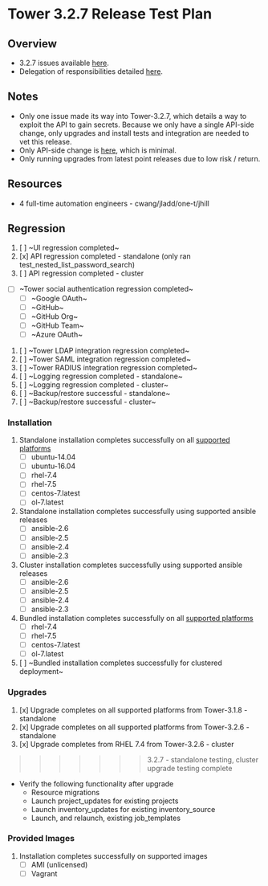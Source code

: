 # Tower 3.2.7 Release Test Plan

## Overview

* 3.2.7 issues available [here](https://github.com/ansible/tower/issues?q=is%3Aopen+is%3Aissue+milestone%3Arelease_3.2.7).
* Delegation of responsibilities detailed [here](https://docs.google.com/document/d/1NguDSRSj9gx3-aiC4_5cKoHvfWeJrmgw2i0iEVp8HQM/edit#).

## Notes

* Only one issue made its way into Tower-3.2.7, which details a way to exploit the API to gain secrets. Because we only have a
single API-side change, only upgrades and install tests and integration are needed to vet this release.
* Only API-side change is [here](https://github.com/ansible/tower/pull/2902/files), which is minimal.
* Only running upgrades from latest point releases due to low risk / return.

## Resources
* 4 full-time automation engineers - cwang/jladd/one-t/jhill

## Regression
1. [ ] ~UI regression completed~
1. [x] API regression completed - standalone (only ran test_nested_list_password_search)
1. [ ] API regression completed - cluster
- [ ] ~Tower social authentication regression completed~
  - [ ] ~Google OAuth~
  - [ ] ~GitHub~
  - [ ] ~GitHub Org~
  - [ ] ~GitHub Team~
  - [ ] ~Azure OAuth~
1. [ ] ~Tower LDAP integration regression completed~
1. [ ] ~Tower SAML integration regression completed~
1. [ ] ~Tower RADIUS integration regression completed~
1. [ ] ~Logging regression completed - standalone~
1. [ ] ~Logging regression completed - cluster~
1. [ ] ~Backup/restore successful - standalone~
1. [ ] ~Backup/restore successful - cluster~

### Installation
1. Standalone installation completes successfully on all [supported platforms](https://docs.ansible.com/ansible-tower/3.2.6/html/installandreference/requirements_refguide.html)
    * [ ] ubuntu-14.04
    * [ ] ubuntu-16.04
    * [ ] rhel-7.4
    * [ ] rhel-7.5
    * [ ] centos-7.latest
    * [ ] ol-7.latest
1. Standalone installation completes successfully using supported ansible releases
    * [ ] ansible-2.6
    * [ ] ansible-2.5
    * [ ] ansible-2.4
    * [ ] ansible-2.3
1. Cluster installation completes successfully using supported ansible releases
    * [ ] ansible-2.6
    * [ ] ansible-2.5
    * [ ] ansible-2.4
    * [ ] ansible-2.3
1. Bundled installation completes successfully on all [supported platforms](https://docs.ansible.com/ansible-tower/3.2.3/html/installandreference/tower_installer.html#bundled-install)
    * [ ] rhel-7.4
    * [ ] rhel-7.5
    * [ ] centos-7.latest
    * [ ] ol-7.latest
1. [ ] ~Bundled installation completes successfully for clustered deployment~

### Upgrades
1. [x] Upgrade completes on all supported platforms from Tower-3.1.8 - standalone
1. [x] Upgrade completes on all supported platforms from Tower-3.2.6 - standalone
1. [x] Upgrade completes from RHEL 7.4 from Tower-3.2.6 - cluster
>>>>>>> 3.2.7 - standalone testing, cluster upgrade testing complete
* Verify the following functionality after upgrade
    * Resource migrations
    * Launch project_updates for existing projects
    * Launch inventory_updates for existing inventory_source
    * Launch, and relaunch, existing job_templates

### Provided Images
1. Installation completes successfully on supported images
    * [ ] AMI (unlicensed)
    * [ ] Vagrant
